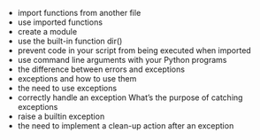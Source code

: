 * import functions from another file
* use imported functions
* create a module
* use the built-in function dir()
* prevent code in your script from being executed when imported
* use command line arguments with your Python programs
* the difference between errors and exceptions
* exceptions and how to use them
* the need to use exceptions
* correctly handle an exception
What’s the purpose of catching exceptions
* raise a builtin exception
* the need to implement a clean-up action after an exception